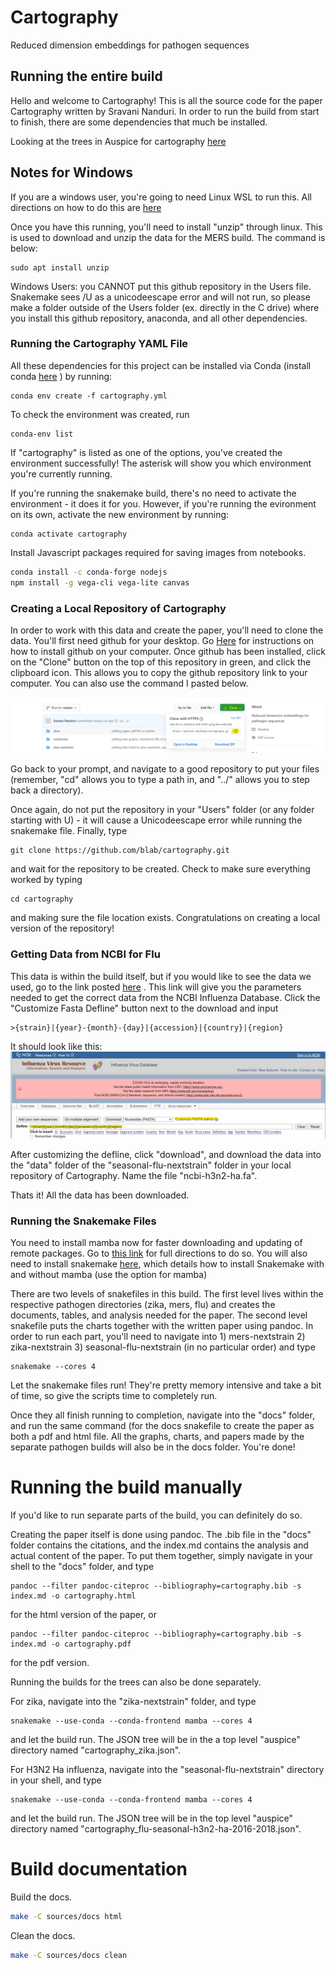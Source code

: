 # Cartography
Reduced dimension embeddings for pathogen sequences

## Running the entire build

Hello and welcome to Cartography! This is all the source code for the paper Cartography written by Sravani Nanduri. In order to run the build from start to finish, there are some dependencies that much be installed.


Looking at the trees in Auspice for cartography [here](https://nextstrain.org/community/blab/cartography/)
## Notes for Windows

If you are a windows user, you're going to need Linux WSL to run this. All directions on how to do this are [here](https://docs.microsoft.com/en-us/windows/wsl/install-win10)

Once you have this running, you'll need to install "unzip" through linux. This is used to download and unzip the data for the MERS build. The command is below:

```
sudo apt install unzip
```

Windows Users: you CANNOT put this github repository in the Users file. Snakemake sees /U as a unicodeescape error and will not run, so please make a folder outside of the Users folder (ex. directly in the C drive) where you install this github repository, anaconda, and all other dependencies.

### Running the Cartography YAML File
All these dependencies for this project can be installed via Conda (install conda [here](https://docs.conda.io/en/latest/miniconda.html) ) by running:

```
conda env create -f cartography.yml
```
To check the environment was created, run

```
conda-env list
```
If "cartography" is listed as one of the options, you've created the environment successfully! The asterisk will show you which environment you're currently running.

If you're running the snakemake build, there's no need to activate the environment - it does it for you. However, if you're running the evironment on its own, activate the new environment by running:

```
conda activate cartography
```

Install Javascript packages required for saving images from notebooks.

```bash
conda install -c conda-forge nodejs
npm install -g vega-cli vega-lite canvas
```

### Creating a Local Repository of Cartography
In order to work with this data and create the paper, you'll need to clone the data.
You'll first need github for your desktop. Go [Here](https://git-scm.com/book/en/v2/Getting-Started-Installing-Git) for instructions on how to install github on your computer. Once github has been installed, click on the "Clone" button on the top of this repository in green, and click the clipboard icon. This allows you to copy the github repository link to your computer. You can also use the command I pasted below.

![](github_cloning_info.png)

Go back to your prompt, and navigate to a good repository to put your files (remember, "cd" allows you to type a path in, and "../" allows you to step back a directory).

Once again, do not put the repository in your "Users" folder (or any folder starting with U) - it will cause a Unicodeescape error while running the snakemake file. Finally, type

```
git clone https://github.com/blab/cartography.git
```
and wait for the repository to be created. Check to make sure everything worked by typing

```
cd cartography
```

and making sure the file location exists. Congratulations on creating a local version of the repository!

### Getting Data from NCBI for Flu

This data is within the build itself, but if you would like to see the data we used, go to the link posted [here](https://www.ncbi.nlm.nih.gov/genomes/FLU/Database/nph-select.cgi?cdate_has_day=true&cdate_has_month=true&cmd=show_query&collapse=on&country=any&fyear=2018&go=database&host=Human&lab=exclude&lineage=include&niaid=include&qcollapse=on&searchin=strain&segment=4&sequence=N&showfilters=true&sonly=on&subtype_h=3&subtype_mix=include&subtype_n=2&swine=include&tyear=2020&type=a&vac_strain=include) . This link will give you the parameters needed to get the correct data from the NCBI Influenza Database. Click the "Customize Fasta Defline" button next to the download and input

```
>{strain}|{year}-{month}-{day}|{accession}|{country}|{region}
```
It should look like this:
![](NCBI_instructions.png)

After customizing the defline, click "download", and download the data into the "data" folder of the "seasonal-flu-nextstrain" folder in your local repository of Cartography. Name the file "ncbi-h3n2-ha.fa".

Thats it! All the data has been downloaded.

### Running the Snakemake Files

You need to install mamba now for faster downloading and updating of remote packages. Go to [this link](https://github.com/mamba-org/mamba) for full directions to do so. You will also need to install snakemake [here](https://snakemake.readthedocs.io/en/stable/getting_started/installation.html), which details how to install Snakemake with and without mamba (use the option for mamba)

There are two levels of snakefiles in this build. The first level lives within the respective pathogen directories (zika, mers, flu) and creates the documents, tables, and analysis needed for the paper. The second level snakefile puts the charts together with the written paper using pandoc. In order to run each part, you'll need to navigate into 1) mers-nextstrain 2) zika-nextstrain 3) seasonal-flu-nextstrain (in no particular order) and type

```
snakemake --cores 4
```

Let the snakemake files run! They're pretty memory intensive and take a bit of time, so give the scripts time to completely run.

Once they all finish running to completion, navigate into the "docs" folder, and  run the same command (for the docs snakefile to create the paper as both a pdf and html file. All the graphs, charts, and papers made by the separate pathogen builds will also be in the docs folder. You're done!


# Running the build manually

If you'd like to run separate parts of the build, you can definitely do so.

Creating the paper itself is done using pandoc. The .bib file in the "docs" folder contains the citations, and the index.md contains the analysis and actual content of the paper. To put them together, simply navigate in your shell to the "docs" folder, and type

```
pandoc --filter pandoc-citeproc --bibliography=cartography.bib -s index.md -o cartography.html
```
for the html version of the paper, or
```
pandoc --filter pandoc-citeproc --bibliography=cartography.bib -s index.md -o cartography.pdf
```
for the pdf version.


Running the builds for the trees can also be done separately.

For zika, navigate into the "zika-nextstrain" folder, and type

```
snakemake --use-conda --conda-frontend mamba --cores 4
```
and let the build run. The JSON tree will be in the a top level "auspice" directory named "cartography_zika.json".

For H3N2 Ha influenza, navigate into the "seasonal-flu-nextstrain" directory in your shell, and type

```
snakemake --use-conda --conda-frontend mamba --cores 4
```
and let the build run. The JSON tree will be in the top level "auspice" directory named "cartography_flu-seasonal-h3n2-ha-2016-2018.json".

# Build documentation

Build the docs.

``` bash
make -C sources/docs html
```

Clean the docs.

``` bash
make -C sources/docs clean
```
